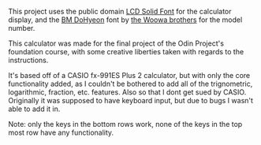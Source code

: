 <p>
  This project uses the public domain <a href="https://online-fonts.com/fonts/lcd-solid target="_blank">LCD Solid Font</a> for the calculator display,
  and the <a href="https://www.1001fonts.com/bm-dohyeon-font.html" target="_blank">BM DoHyeon</a> font by <a href="https://www.1001fonts.com/users/woowahan/" target="_blank">the Woowa brothers</a> for the model number. 
</p>
<p>
  This calculator was made for the final project of the Odin Project's foundation course, with some creative liberties taken with regards to the instructions.
</p>
<p>It's based off of a CASIO fx-991ES Plus 2 calculator, but with only the core functionality added, as I couldn't be bothered to add all of the trignometric, logarithmic, fraction, etc. features. Also so that I dont get sued by CASIO. Originally it was supposed to have keyboard input, but due to bugs I wasn't able to add it in.</p>
<p>Note: only the keys in the bottom rows work, none of the keys in the top most row have any functionality.</p>
